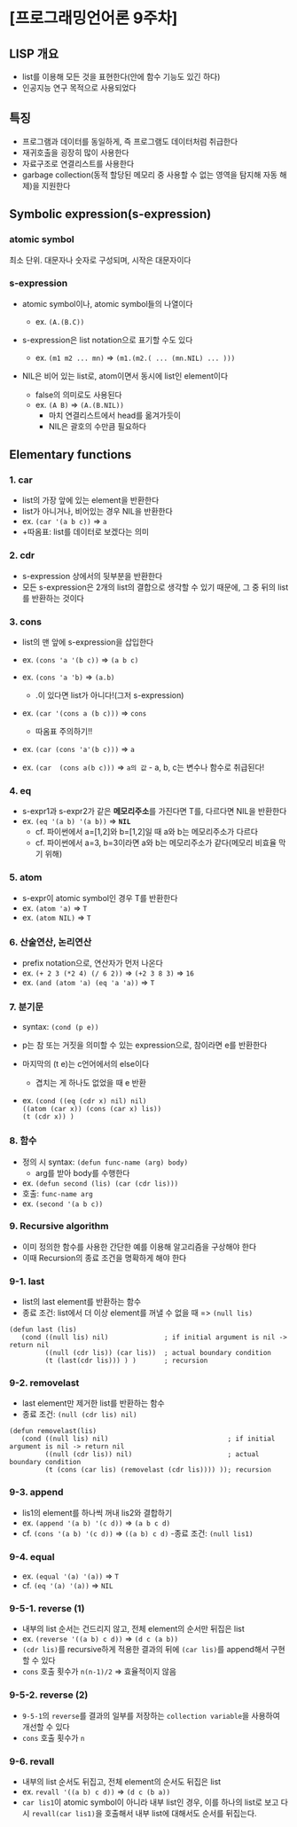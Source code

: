# [프로그래밍언어론 9주차]
## LISP 개요
- list를 이용해 모든 것을 표현한다(안에 함수 기능도 있긴 하다)
- 인공지능 연구 목적으로 사용되었다

## 특징
- 프로그램과 데이터를 동일하게, 즉 프로그램도 데이터처럼 취급한다
- 재귀호출을 굉장히 많이 사용한다
- 자료구조로 연결리스트를 사용한다
- garbage collection(동적 할당된 메모리 중 사용할 수 없는 영역을 탐지해 자동 해제)을 지원한다


## Symbolic expression(s-expression)
### atomic symbol
최소 단위. 대문자나 숫자로 구성되며, 시작은 대문자이다
### s-expression
- atomic symbol이나, atomic symbol들의 나열이다
    - ex. `(A.(B.C))`

- s-expression은 list notation으로 표기할 수도 있다
    * ex. `(m1 m2 ... mn)` => `(m1.(m2.( ... (mn.NIL) ... )))`
- NIL은 비어 있는 list로, atom이면서 동시에 list인 element이다
    * false의 의미로도 사용된다
    * ex. `(A B)` => `(A.(B.NIL))`
        * 마치 연결리스트에서 head를 옮겨가듯이
        * NIL은 괄호의 수만큼 필요하다


## Elementary functions
### 1. car
- list의 가장 앞에 있는 element을 반환한다
- list가 아니거나, 비어있는 경우 NIL을 반환한다
- ex. `(car '(a b c))` => `a`
- +따옴표: list를 데이터로 보겠다는 의미

### 2. cdr
- s-expression 상에서의 뒷부분을 반환한다
- 모든 s-expression은 2개의 list의 결합으로 생각할 수 있기 때문에, 그 중 뒤의 list를 반환하는 것이다

### 3. cons
- list의 맨 앞에 s-expression을 삽입한다
- ex. `(cons 'a '(b c))` => `(a b c)`
- ex. `(cons 'a 'b)` => `(a.b)`
    - .이 있다면 list가 아니다!(그저 s-expression)

- ex. `(car '(cons a (b c)))` => `cons`
    - 따옴표 주의하기!!
- ex. `(car (cons 'a'(b c)))` => `a`
- ex. `(car  (cons a(b c)))` => `a의 값`    - a, b, c는 변수나 함수로 취급된다!

### 4. eq
- s-expr1과 s-expr2가 같은 **메모리주소**를 가진다면 T를, 다르다면 NIL을 반환한다
- ex. `(eq '(a b) '(a b))` => **`NIL`**
    - cf. 파이썬에서 a=[1,2]와 b=[1,2]일 때 a와 b는 메모리주소가 다르다
    - cf. 파이썬에서 a=3, b=3이라면 a와 b는 메모리주소가 같다(메모리 비효율 막기 위해)

### 5. atom
- s-expr이 atomic symbol인 경우 T를 반환한다
- ex. `(atom 'a)` => `T`
- ex. `(atom NIL)` => `T`

### 6. 산술연산, 논리연산
- prefix notation으로, 연산자가 먼저 나온다
- ex. `(+ 2 3 (*2 4) (/ 6 2))` => `(+2 3 8 3)` => `16`
- ex. `(and (atom 'a) (eq 'a 'a))` => `T`

### 7. 분기문
- syntax: `(cond (p e))`
- p는 참 또는 거짓을 의미할 수 있는 expression으로, 참이라면 e를 반환한다
- 마지막의 (t e)는 c언어에서의 else이다
    - 겹치는 게 하나도 없었을 때 e 반환

- ex. `(cond ((eq (cdr x) nil) nil)`  
		`((atom (car x)) (cons (car x) lis))`  
		`(t (cdr x)) )`

### 8. 함수
- 정의 시 syntax: `(defun func-name (arg) body)`
    - arg를 받아 body를 수행한다
- ex. `(defun second (lis) (car (cdr lis)))`
- 호출: `func-name arg`
- ex. `(second '(a b c))`

### 9. Recursive algorithm
- 이미 정의한 함수를 사용한 간단한 예를 이용해 알고리즘을 구상해야 한다
- 이때 Recursion의 종료 조건을 명확하게 해야 한다
 
 ### 9-1. last
 - list의 last element를 반환하는 함수
 - 종료 조건: list에서 더 이상 element를 꺼낼 수 없을 때 => `(null lis)`
 ```LISP
 (defun last (lis)
    (cond ((null lis) nil)              ; if initial argument is nil -> return nil
          ((null (cdr lis)) (car lis))  ; actual boundary condition
          (t (last(cdr lis))) ) )       ; recursion
```
 ### 9-2. removelast
 - last element만 제거한 list를 반환하는 함수
 - 종료 조건: `(null (cdr lis) nil)`
 ```LISP
 (defun removelast(lis)
    (cond ((null lis) nil)                              ; if initial argument is nil -> return nil
          ((null (cdr lis)) nil)                        ; actual boundary condition
          (t (cons (car lis) (removelast (cdr lis)))) )); recursion
```
### 9-3. append
- lis1의 element를 하나씩 꺼내 lis2와 결합하기
- ex. `(append '(a b) '(c d))` => `(a b c d)`
- cf. `(cons '(a b) '(c d))` => `((a b) c d)`
-종료 조건: `(null lis1)`
### 9-4. equal
- ex. `(equal '(a) '(a))` => `T`
- cf. `(eq '(a) '(a))` => `NIL`
### 9-5-1. reverse (1)
- 내부의 list 순서는 건드리지 않고, 전체 element의 순서만 뒤집은 list
- ex. `(reverse '((a b) c d))` => `(d c (a b))`
- `(cdr lis)`를 recursive하게 적용한 결과의 뒤에 `(car lis)`를 append해서 구현할 수 있다
- `cons` 호출 횟수가 `n(n-1)/2` => 효율적이지 않음
### 9-5-2. reverse (2)
- `9-5-1`의 `reverse`를 결과의 일부를 저장하는 `collection variable`을 사용하여 개선할 수 있다
- `cons` 호출 횟수가 `n`
### 9-6. revall
- 내부의 list 순서도 뒤집고, 전체 element의 순서도 뒤집은 list
- ex. `revall '((a b) c d))` => `(d c (b a))`
- `car lis1`이 atomic symbol이 아니라 내부 list인 경우, 이를 하나의 list로 보고 다시 `revall(car lis1)`을 호출해서 내부 list에 대해서도 순서를 뒤집는다.
